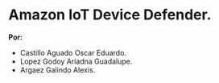 # Amazon IoT Device Defender.
**Por:** 

 - Castillo Aguado Oscar Eduardo.
 - Lopez Godoy Ariadna Guadalupe.
 - Argaez Galindo Alexis.
